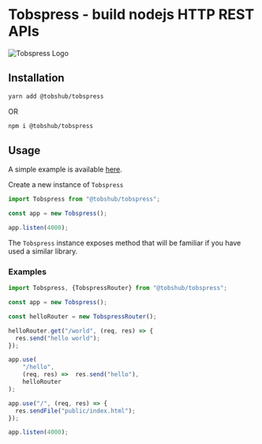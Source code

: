 # Tobspress - build nodejs HTTP REST APIs

![Tobspress Logo](https://tobsmg.onrender.com/img/p_h44y3qrqj5)

## Installation
```bash
yarn add @tobshub/tobspress
```
OR
```bash
npm i @tobshub/tobspress
```

## Usage
A simple example is available [here](./example/src/index.ts).

Create a new instance of `Tobspress`
```javascript
import Tobspress from "@tobshub/tobspress";

const app = new Tobspress();

app.listen(4000);
```

The `Tobspress` instance exposes method that will be familiar if you have used a similar library.

### Examples
```javascript
import Tobspress, {TobspressRouter} from "@tobshub/tobspress";

const app = new Tobspress();

const helloRouter = new TobspressRouter();

helloRouter.get("/world", (req, res) => {
  res.send("hello world");
});

app.use(
    "/hello", 
    (req, res) =>  res.send("hello"),
    helloRouter
);

app.use("/", (req, res) => {
  res.sendFile("public/index.html");
});

app.listen(4000);
```

<!-- TODO: API explanations -->
